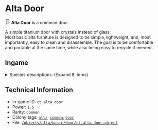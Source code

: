 # Alta Door

<img src="https://raw.githubusercontent.com/Ceterai/Enternia/main/objects/alta/basic/door/icon.png" alt="Alta Door icon" loading="lazy" height="16px" width="auto" /> **Alta Door** is a common door.

A simple titanium door with crystals instead of glass.  
Most basic alta furniture is designed to be simple, lightweight, and, most importantly, easy to clean and disassemble. The goal is to be comfortable and portable at the same time, while also being easy to recycle if needed.

## Ingame

<details markdown="1"><summary>Species descriptions: (Expand 8 items)</summary>

- Alta: A basic see-through door to cancel out all the noises on the other side!
- Apex: This door is rather secure.
- Avian: Very sturdy for a basic door.
- Floran: Floran hide behind door. Jump out. Ssstab!
- Glitch: Approving. A useful door.
- Human: A sturdy titanium door.
- Hylotl: A robust titanium door.
- Novakid: Now this is a sturdy lookin' door!

</details>

## Technical Information

- In-game ID: `ct_alta_door`
- Power: `1.5`
- Rarity: `Common`
- Colony tags: [`alta`](https://ceterai.github.io/MyEnternia/Wiki/Tags/Alta), [`common`](https://ceterai.github.io/MyEnternia/Wiki/Tags/Common), [`door`](https://ceterai.github.io/MyEnternia/Wiki/Tags/Door)
- File: [`/objects/alta/basic/door/ct_alta_door.object`](https://github.com/Ceterai/Enternia/blob/main/objects/alta/basic/door/ct_alta_door.object)
